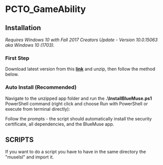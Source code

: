 # PCTO_GameAbility
## Installation
*Requires Windows 10 with Fall 2017 Creators Update - Version 10.0.15063 aka Windows 10 (1703).*

### First Step
Download latest version from this **<a href="https://github.com/kowalej/BlueMuse/releases">link</a>** and unzip, then follow the method below.

### Auto Install (Recommended)
Navigate to the unzipped app folder and run the **.\InstallBlueMuse.ps1** PowerShell command (right click and choose Run with PowerShell or execute from terminal directly):

Follow the prompts - the script should automatically install the security certificate, all dependencies, and the BlueMuse app.

## SCRIPTS
If you want to do a script you have to have in the same directory the "muselsl" and import it.
